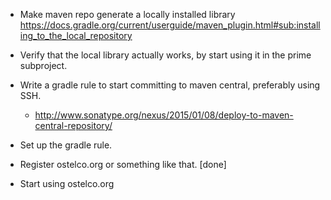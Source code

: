 
* Make maven repo generate a locally installed library
  https://docs.gradle.org/current/userguide/maven_plugin.html#sub:installing_to_the_local_repository

* Verify that the local library actually works, by start
  using it in the prime subproject.

* Write a gradle rule to start committing to maven central, preferably using SSH.

  - http://www.sonatype.org/nexus/2015/01/08/deploy-to-maven-central-repository/

* Set up the gradle rule.


* Register ostelco.org or something like that. [done]

* Start using ostelco.org
